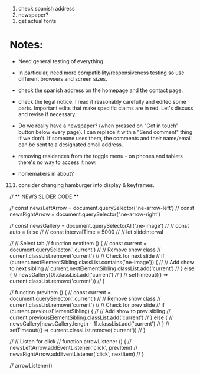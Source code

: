 1. check spanish address
2. newspaper?
3. get actual fonts

# Notes:

- Need general testing of everything
- In particular, need more compatibility/responsiveness testing so use different browsers and screen sizes.

- check the spanish address on the homepage and the contact page.
- check the legal notice. I read it reasonably carefully and edited some parts. Important edits that make specific claims are in red. Let's discuss and revise if necessary.
- Do we really have a newspaper? (when pressed on "Get in touch" button below every page). I can replace it with a "Send comment" thing if we don't. If someone uses them, the comments and their name/email can be sent to a designated email address.
- removing residences from the toggle menu - on phones and tablets there's no way to access it now.
- homemakers in about?

111. consider changing hamburger into display & keyframes.

<!-- <link
      href="https://fonts.googleapis.com/css2?family=Poppins:wght@200;300;500;700&display=swap"
      rel="stylesheet"
    />
    <link
      href="https://fonts.googleapis.com/css2?family=Arsenal:ital,wght@0,400;0,700;1,400&display=swap"
      rel="stylesheet"
    /> -->

// ** NEWS SLIDER CODE **

// const newsLeftArrow = document.querySelector('.ne-arrow-left')
// const newsRightArrow = document.querySelector('.ne-arrow-right')

// const newsGallery = document.querySelectorAll('.ne-image')
// // const auto = false
// // const intervalTime = 5000
// // let slideInterval

// // Select tab
// function nextItem () {
// const current = document.querySelector('.current')
// // Remove show class
// current.classList.remove('current')
// // Check for next slide
// if (current.nextElementSibling.classList.contains('ne-image')) {
// // Add show to next sibling
// current.nextElementSibling.classList.add('current')
// } else {
// newsGallery[0].classList.add('current')
// }
// setTimeout(() => current.classList.remove('current'))
// }

// function prevItem () {
// const current = document.querySelector('.current')
// // Remove show class
// current.classList.remove('current')
// // Check for prev slide
// if (current.previousElementSibling) {
// // Add show to prev sibling
// current.previousElementSibling.classList.add('current')
// } else {
// newsGallery[newsGallery.length - 1].classList.add('current')
// }
// setTimeout(() => current.classList.remove('current'))
// }

// // Listen for click
// function arrowListener () {
// newsLeftArrow.addEventListener('click', prevItem)
// newsRightArrow.addEventListener('click', nextItem)
// }

// arrowListener()

